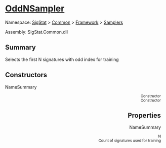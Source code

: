 # [OddNSampler](./OddNSampler.md)

Namespace: [SigStat]() > [Common](./../../README.md) > [Framework]() > [Samplers](./README.md)

Assembly: SigStat.Common.dll

## Summary
Selects the first N signatures with odd index for training

## Constructors

NameSummary

<div style="text-align: right"><sub>Constructor</sub></ div ><div style="text-align: right"><sub>Constructor</sub></ div ><br>


## Properties

NameSummary

<div style="text-align: right"><sub>N</sub></ div ><div style="text-align: right"><sub>Count of signatures used for training</sub></ div ><br>


